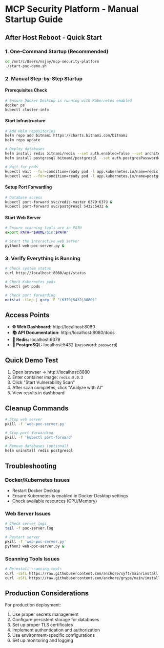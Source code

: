 # MCP Security Platform - Manual Startup Guide

## After Host Reboot - Quick Start

### 1. One-Command Startup (Recommended)
```bash
cd /mnt/c/Users/nsjay/mcp-security-platform
./start-poc-demo.sh
```

### 2. Manual Step-by-Step Startup

#### Prerequisites Check
```bash
# Ensure Docker Desktop is running with Kubernetes enabled
docker ps
kubectl cluster-info
```

#### Start Infrastructure
```bash
# Add Helm repositories
helm repo add bitnami https://charts.bitnami.com/bitnami
helm repo update

# Deploy databases
helm install redis bitnami/redis --set auth.enabled=false --set architecture=standalone
helm install postgresql bitnami/postgresql --set auth.postgresPassword=password --set architecture=standalone

# Wait for pods
kubectl wait --for=condition=ready pod -l app.kubernetes.io/name=redis --timeout=120s
kubectl wait --for=condition=ready pod -l app.kubernetes.io/name=postgresql --timeout=120s
```

#### Setup Port Forwarding
```bash
# Database access
kubectl port-forward svc/redis-master 6379:6379 &
kubectl port-forward svc/postgresql 5432:5432 &
```

#### Start Web Server
```bash
# Ensure scanning tools are in PATH
export PATH="$HOME/bin:$PATH"

# Start the interactive web server
python3 web-poc-server.py &
```

### 3. Verify Everything is Running

```bash
# Check system status
curl http://localhost:8080/api/status

# Check Kubernetes pods
kubectl get pods

# Check port forwarding
netstat -tlnp | grep -E "(6379|5432|8080)"
```

## Access Points

- **🌐 Web Dashboard:** http://localhost:8080
- **📚 API Documentation:** http://localhost:8080/docs  
- **🔴 Redis:** localhost:6379
- **🐘 PostgreSQL:** localhost:5432 (password: `password`)

## Quick Demo Test

1. Open browser → http://localhost:8080
2. Enter container image: `redis:8.0.3`
3. Click "Start Vulnerability Scan"
4. After scan completes, click "Analyze with AI"
5. View results in dashboard

## Cleanup Commands

```bash
# Stop web server
pkill -f 'web-poc-server.py'

# Stop port forwarding
pkill -f 'kubectl port-forward'

# Remove databases (optional)
helm uninstall redis postgresql
```

## Troubleshooting

### Docker/Kubernetes Issues
- Restart Docker Desktop
- Ensure Kubernetes is enabled in Docker Desktop settings
- Check available resources (CPU/Memory)

### Web Server Issues
```bash
# Check server logs
tail -f poc-server.log

# Restart server
pkill -f 'web-poc-server.py'
python3 web-poc-server.py &
```

### Scanning Tools Issues
```bash
# Reinstall scanning tools
curl -sSfL https://raw.githubusercontent.com/anchore/syft/main/install.sh | sh -s -- -b ~/bin
curl -sSfL https://raw.githubusercontent.com/anchore/grype/main/install.sh | sh -s -- -b ~/bin
```

## Production Considerations

For production deployment:
1. Use proper secrets management
2. Configure persistent storage for databases
3. Set up proper TLS certificates
4. Implement authentication and authorization
5. Use environment-specific configurations
6. Set up monitoring and logging